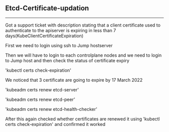 ## Etcd-Certificate-updation ##
---

Got a support ticket with description stating that a client certificate used to authenticate to the apiserver is expiring in less than 7 days(KubeClientCertificateExpiration)

First we need to login using ssh to Jump hostserver

Then we will have to login to each controlplane nodes and we need to login to Jump host and then check the status of certificate expiry


   'kubectl certs check-expiration'

We noticed that 3 certificate are going to expire by 17 March 2022


   'kubeadm certs renew  etcd-server'

   'kubeadm certs renew  etcd-peer'

   'kubeadm certs renew  etcd-health-checker'

After this again checked whether certificates are renewed it using 'kubectl certs check-expiration'  and confirmed it worked
